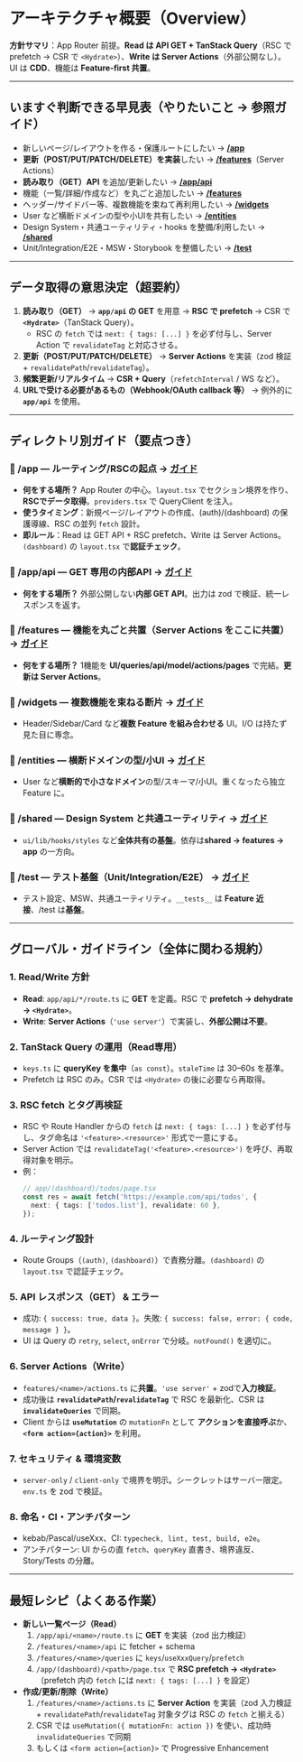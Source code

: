 # アーキテクチャ概要（Overview）
**方針サマリ**：App Router 前提。**Read は API GET + TanStack Query**（RSC で prefetch → CSR で `<Hydrate>`）、**Write は Server Actions**（外部公開なし）。UI は **CDD**、機能は **Feature‑first 共置**。

---

## いますぐ判断できる早見表（やりたいこと → 参照ガイド）
- 新しいページ/レイアウトを作る・保護ルートにしたい → **[/app](./app.md)**
- **更新（POST/PUT/PATCH/DELETE）を実装**したい → **[/features](./features.md)**（Server Actions）
- **読み取り（GET）API** を追加/更新したい → **[/app/api](./app-api.md)**
- 機能（一覧/詳細/作成など）を丸ごと追加したい → **[/features](./features.md)**
- ヘッダー/サイドバー等、複数機能を束ねて再利用したい → **[/widgets](./widgets.md)**
- User など横断ドメインの型や小UIを共有したい → **[/entities](./entities.md)**
- Design System・共通ユーティリティ・hooks を整備/利用したい → **[/shared](./shared.md)**
- Unit/Integration/E2E・MSW・Storybook を整備したい → **[/test](./test.md)**

---

## データ取得の意思決定（超要約）
1) **読み取り（GET）** → **`app/api` の GET** を用意 → **RSC で prefetch** → CSR で **`<Hydrate>`**（TanStack Query）。  
   - RSC の `fetch` では `next: { tags: [...] }` を必ず付与し、Server Action で `revalidateTag` と対応させる。  
2) **更新（POST/PUT/PATCH/DELETE）** → **Server Actions** を実装（zod 検証 + `revalidatePath`/`revalidateTag`）。  
3) **頻繁更新/リアルタイム** → **CSR + Query**（`refetchInterval` / WS など）。  
4) **URLで受ける必要があるもの（Webhook/OAuth callback 等）** → 例外的に **`app/api`** を使用。

---

## ディレクトリ別ガイド（要点つき）

### 📁 /app — ルーティング/RSCの起点 → [ガイド](./app.md)
- **何をする場所？** App Router の中心。`layout.tsx` でセクション境界を作り、**RSCでデータ取得**。`providers.tsx` で QueryClient を注入。
- **使うタイミング**：新規ページ/レイアウトの作成、(auth)/(dashboard) の保護導線、RSC の並列 `fetch` 設計。
- **即ルール**：Read は GET API + RSC prefetch、Write は Server Actions。`(dashboard)` の `layout.tsx` で**認証チェック**。

### 📁 /app/api — **GET 専用**の内部API → [ガイド](./app-api.md)
- **何をする場所？** 外部公開しない**内部 GET API**。出力は zod で検証、統一レスポンスを返す。

### 📁 /features — 機能を丸ごと共置（**Server Actions をここに共置**） → [ガイド](./features.md)
- **何をする場所？** 1機能を **UI/queries/api/model/actions/pages** で完結。**更新は Server Actions**。

### 📁 /widgets — 複数機能を束ねる断片 → [ガイド](./widgets.md)
- Header/Sidebar/Card など**複数 Feature を組み合わせる** UI。I/O は持たず見た目に専念。

### 📁 /entities — 横断ドメインの型/小UI → [ガイド](./entities.md)
- User など**横断的で小さなドメイン**の型/スキーマ/小UI。重くなったら独立 Feature に。

### 📁 /shared — Design System と共通ユーティリティ → [ガイド](./shared.md)
- `ui/lib/hooks/styles` など**全体共有の基盤**。依存は**shared → features → app** の一方向。

### 📁 /test — テスト基盤（Unit/Integration/E2E） → [ガイド](./test.md)
- テスト設定、MSW、共通ユーティリティ。`__tests__` は **Feature 近接**、/test は**基盤**。

---

## グローバル・ガイドライン（全体に関わる規約）

### 1. Read/Write 方針
- **Read**: `app/api/*/route.ts` に **GET** を定義。RSC で **prefetch → dehydrate → `<Hydrate>`**。  
- **Write**: **Server Actions**（`'use server'`）で実装し、**外部公開は不要**。

### 2. TanStack Query の運用（Read専用）
- `keys.ts` に **queryKey を集中**（`as const`）。`staleTime` は 30–60s を基準。
- Prefetch は RSC のみ。CSR では `<Hydrate>` の後に必要なら再取得。

### 3. RSC fetch とタグ再検証
- RSC や Route Handler からの `fetch` は `next: { tags: [...] }` を必ず付与し、タグ命名は `'<feature>.<resource>'` 形式で一意にする。
- Server Action では `revalidateTag('<feature>.<resource>')` を呼び、再取得対象を明示。
- 例：
  ```ts
  // app/(dashboard)/todos/page.tsx
  const res = await fetch('https://example.com/api/todos', {
    next: { tags: ['todos.list'], revalidate: 60 },
  });
  ```

### 4. ルーティング設計
- Route Groups（`(auth)`, `(dashboard)`）で責務分離。`(dashboard)` の `layout.tsx` で認証チェック。

### 5. API レスポンス（GET） & エラー
- 成功: `{ success: true, data }`。失敗: `{ success: false, error: { code, message } }`。
- UI は Query の `retry`, `select`, `onError` で分岐。`notFound()` を適切に。

### 6. Server Actions（Write）
- `features/<name>/actions.ts` に**共置**。`'use server'` + zodで**入力検証**。
- 成功後は **`revalidatePath`/`revalidateTag`** で RSC を最新化、CSR は **`invalidateQueries`** で同期。
- Client からは **`useMutation`** の `mutationFn` として **アクションを直接呼ぶ**か、**`<form action={action}>`** を利用。

### 7. セキュリティ & 環境変数
- `server-only` / `client-only` で境界を明示。シークレットはサーバー限定。`env.ts` を zod で検証。

### 8. 命名・CI・アンチパターン
- kebab/Pascal/useXxx、CI: `typecheck, lint, test, build, e2e`。  
- アンチパターン: UI からの直 `fetch`、`queryKey` 直書き、境界違反、Story/Tests の分離。

---

## 最短レシピ（よくある作業）
- **新しい一覧ページ（Read）**  
  1) `/app/api/<name>/route.ts` に **GET** を実装（zod 出力検証）  
  2) `/features/<name>/api` に fetcher + schema  
  3) `/features/<name>/queries` に `keys`/`useXxxQuery`/`prefetch`  
  4) `/app/(dashboard)/<path>/page.tsx` で **RSC prefetch → `<Hydrate>`**（prefetch 内の `fetch` には `next: { tags: [...] }` を設定）
- **作成/更新/削除（Write）**  
  1) `/features/<name>/actions.ts` に **Server Action** を実装（zod 入力検証 + `revalidatePath`/`revalidateTag` 対象タグは RSC の `fetch` と揃える）  
  2) CSR では `useMutation({ mutationFn: action })` を使い、成功時 `invalidateQueries` で同期  
  3) もしくは `<form action={action}>` で Progressive Enhancement

